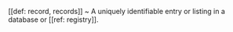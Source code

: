 [[def: record, records]]
~ A uniquely identifiable entry or listing in a database or [[ref: registry]].

